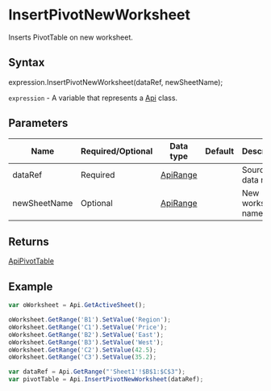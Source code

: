 # InsertPivotNewWorksheet

Inserts PivotTable on new worksheet.

## Syntax

expression.InsertPivotNewWorksheet(dataRef, newSheetName);

`expression` - A variable that represents a [Api](../Api.md) class.

## Parameters

| **Name** | **Required/Optional** | **Data type** | **Default** | **Description** |
| ------------- | ------------- | ------------- | ------------- | ------------- |
| dataRef | Required | [ApiRange](../../ApiRange/ApiRange.md) |  | Source data range. |
| newSheetName | Optional | [ApiRange](../../ApiRange/ApiRange.md) |  | New worksheet name. |

## Returns

[ApiPivotTable](../../ApiPivotTable/ApiPivotTable.md)

## Example



```javascript
var oWorksheet = Api.GetActiveSheet();

oWorksheet.GetRange('B1').SetValue('Region');
oWorksheet.GetRange('C1').SetValue('Price');
oWorksheet.GetRange('B2').SetValue('East');
oWorksheet.GetRange('B3').SetValue('West');
oWorksheet.GetRange('C2').SetValue(42.5);
oWorksheet.GetRange('C3').SetValue(35.2);

var dataRef = Api.GetRange("'Sheet1'!$B$1:$C$3");
var pivotTable = Api.InsertPivotNewWorksheet(dataRef);

```
